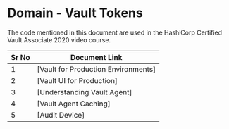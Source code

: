 # Domain - Vault Tokens

The code mentioned in this document are used in the HashiCorp Certified Vault Associate 2020 video course.



| Sr No | Document Link |
| ------ | ------ |
| 1 | [Vault for Production Environments] |
| 2 | [Vault UI for Production] |
| 3 | [Understanding Vault Agent] |
| 4 | [Vault Agent Caching] |
| 5 | [Audit Device] |

 